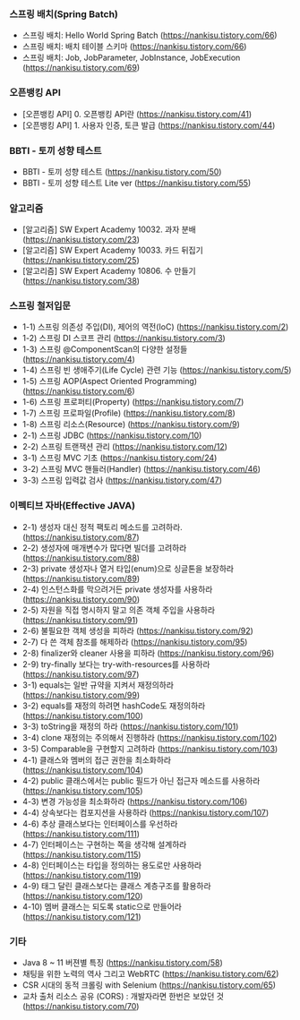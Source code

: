 ### 스프링 배치(Spring Batch)
- 스프링 배치: Hello World Spring Batch (https://nankisu.tistory.com/66)
- 스프링 배치: 배치 테이블 스키마 (https://nankisu.tistory.com/66)
- 스프링 배치: Job, JobParameter, JobInstance, JobExecution (https://nankisu.tistory.com/69)

### 오픈뱅킹 API
 - [오픈뱅킹 API] 0. 오픈뱅킹 API란 (https://nankisu.tistory.com/41)
 - [오픈뱅킹 API] 1. 사용자 인증, 토큰 발급 (https://nankisu.tistory.com/44)

### BBTI - 토끼 성향 테스트
 - BBTI - 토끼 성향 테스트 (https://nankisu.tistory.com/50)
 - BBTI - 토끼 성향 테스트 Lite ver (https://nankisu.tistory.com/55)

### 알고리즘
 - [알고리즘] SW Expert Academy 10032. 과자 분배 (https://nankisu.tistory.com/23)
 - [알고리즘] SW Expert Academy 10033. 카드 뒤집기 (https://nankisu.tistory.com/25)
 - [알고리즘] SW Expert Academy 10806. 수 만들기 (https://nankisu.tistory.com/38)
 
### 스프링 철저입문
 - 1-1) 스프링 의존성 주입(DI), 제어의 역전(IoC) (https://nankisu.tistory.com/2)
 - 1-2) 스프링 DI 스코프 관리 (https://nankisu.tistory.com/3)
 - 1-3) 스프링 @ComponentScan의 다양한 설정들 (https://nankisu.tistory.com/4)
 - 1-4) 스프링 빈 생애주기(Life Cycle) 관련 기능 (https://nankisu.tistory.com/5)
 - 1-5) 스프링 AOP(Aspect Oriented Programming) (https://nankisu.tistory.com/6)
 - 1-6) 스프링 프로퍼티(Property) (https://nankisu.tistory.com/7)
 - 1-7) 스프링 프로파일(Profile) (https://nankisu.tistory.com/8)
 - 1-8) 스프링 리소스(Resource) (https://nankisu.tistory.com/9)
 - 2-1) 스프링 JDBC (https://nankisu.tistory.com/10)
 - 2-2) 스프링 트랜잭션 관리 (https://nankisu.tistory.com/12)
 - 3-1) 스프링 MVC 기초 (https://nankisu.tistory.com/24)
 - 3-2) 스프링 MVC 핸들러(Handler) (https://nankisu.tistory.com/46)
 - 3-3) 스프링 입력값 검사 (https://nankisu.tistory.com/47)

### 이펙티브 자바(Effective JAVA)
 - 2-1) 생성자 대신 정적 팩토리 메소드를 고려하라. (https://nankisu.tistory.com/87)
 - 2-2) 생성자에 매개변수가 많다면 빌더를 고려하라 (https://nankisu.tistory.com/88)
 - 2-3) private 생성자나 열거 타입(enum)으로 싱글톤을 보장하라 (https://nankisu.tistory.com/89)
 - 2-4) 인스턴스화를 막으려거든 private 생성자를 사용하라 (https://nankisu.tistory.com/90)
 - 2-5) 자원을 직접 명시하지 말고 의존 객체 주입을 사용하라 (https://nankisu.tistory.com/91)
 - 2-6) 불필요한 객체 생성을 피하라 (https://nankisu.tistory.com/92)
 - 2-7) 다 쓴 객체 참조를 해제하라 (https://nankisu.tistory.com/95)
 - 2-8) finalizer와 cleaner 사용을 피하라 (https://nankisu.tistory.com/96)
 - 2-9) try-finally 보다는 try-with-resources를 사용하라 (https://nankisu.tistory.com/97)
 - 3-1) equals는 일반 규약을 지켜서 재정의하라 (https://nankisu.tistory.com/99)
 - 3-2) equals를 재정의 하려면 hashCode도 재정의하라 (https://nankisu.tistory.com/100)
 - 3-3) toString을 재정의 하라 (https://nankisu.tistory.com/101)
 - 3-4) clone 재정의는 주의해서 진행하라 (https://nankisu.tistory.com/102)
 - 3-5) Comparable을 구현할지 고려하라 (https://nankisu.tistory.com/103)
 - 4-1) 클래스와 멤버의 접근 권한을 최소화하라 (https://nankisu.tistory.com/104)
 - 4-2) public 클래스에서는 public 필드가 아닌 접근자 메소드를 사용하라 (https://nankisu.tistory.com/105)
 - 4-3) 변경 가능성을 최소화하라 (https://nankisu.tistory.com/106)
 - 4-4) 상속보다는 컴포지션을 사용하라 (https://nankisu.tistory.com/107)
 - 4-6) 추상 클래스보다는 인터페이스를 우선하라 (https://nankisu.tistory.com/111)
 - 4-7) 인터페이스는 구현하는 쪽을 생각해 설계하라 (https://nankisu.tistory.com/115)
 - 4-8) 인터페이스는 타입을 정의하는 용도로만 사용하라 (https://nankisu.tistory.com/119)
 - 4-9) 태그 달린 클래스보다는 클래스 계층구조를 활용하라 (https://nankisu.tistory.com/120)
 - 4-10) 멤버 클래스는 되도록 static으로 만들어라 (https://nankisu.tistory.com/121)


### 기타
 - Java 8 ~ 11 버젼별 특징 (https://nankisu.tistory.com/58)
 - 채팅을 위한 노력의 역사 그리고 WebRTC (https://nankisu.tistory.com/62)
 - CSR 시대의 동적 크롤링 with Selenium (https://nankisu.tistory.com/65)
 - 교차 출처 리소스 공유 (CORS) : 개발자라면 한번은 보았던 것 (https://nankisu.tistory.com/70)
